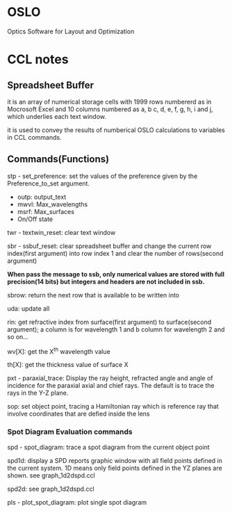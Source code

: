 # OSLO
Optics Software for Layout and Optimization


# CCL notes



## Spreadsheet Buffer

it is an array of numerical storage cells with 1999 rows numbererd as in Mocrosoft Excel and 10 columns numbered as a, b c, d, e, f, g, h, i and j, which underlies each text window.

it is used to convey the results of numberical OSLO calculations to variables in CCL commands.

## Commands(Functions)

stp - set_preference: set the values of the preference given by the Preference_to_set argument.

  * outp: output_text
  * mwvl: Max_wavelengths
  * msrf: Max_surfaces
  * On/Off state

twr - textwin_reset: clear text window

sbr - ssbuf_reset: clear spreadsheet buffer and change the current row index(first argument) into row index 1 and clear the number of rows(second argument)

**When pass the message to ssb, only numerical values are stored with full precision(14 bits) but integers and headers are not included in ssb.**

sbrow: return the next row that is available to be written into  

uda: update all

rin: get refractive index from surface(first argument) to surface(second argument); a column is for wavelength 1 and b column for wavelength 2 and so on...

wv[X]: get the X<sup>th</sup> wavelength value

th[X]: get the thickness value of surface X

pxt - paraxial_trace: Display the ray height, refracted angle and angle of incidence for the paraxial axial and chief rays. The default is to trace the rays in the Y-Z plane.

sop: set object point, tracing a Hamiltonian ray which is reference ray that involve coordinates that are defied inside the lens

### Spot Diagram Evaluation commands

spd - spot_diagram: trace a spot diagram from the current object point

spd1d: display a SPD reports graphic window with all field points defined in the current system. 1D means only field points defined in the YZ planes are shown. see graph_1d2dspd.ccl

spd2d: see graph_1d2dspd.ccl

pls - plot_spot_diagram: plot single spot diagram

